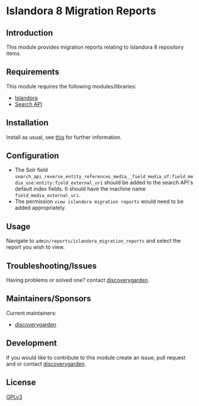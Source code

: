 # Islandora 8 Migration Reports


## Introduction
This module provides migration reports relating to Islandora 8 repository items.

## Requirements

This module requires the following modules/libraries:

* [Islandora](https://github.com/Islandora/islandora)
* [Search API](https://www.drupal.org/project/search_api)

## Installation

Install as usual, see
[this](https://drupal.org/documentation/install/modules-themes/modules-8) for
further information.

## Configuration

* The Solr field `search_api_reverse_entity_references_media__field_media_of:field_media_use:entity:field_external_uri` should be added to the search API's default index fields. It should have the machine name `field_media_external_uri`.
* The permission `view islandora migration reports` would need to be added appropriately.

## Usage

Navigate to `admin/reports/islandora_migration_reports` and select the report
you wish to view.

## Troubleshooting/Issues

Having problems or solved one? contact
[discoverygarden](http://support.discoverygarden.ca).

## Maintainers/Sponsors

Current maintainers:

* [discoverygarden](http://www.discoverygarden.ca)

## Development

If you would like to contribute to this module create an issue, pull request
and or contact
[discoverygarden](http://support.discoverygarden.ca).

## License

[GPLv3](http://www.gnu.org/licenses/gpl-3.0.txt)
